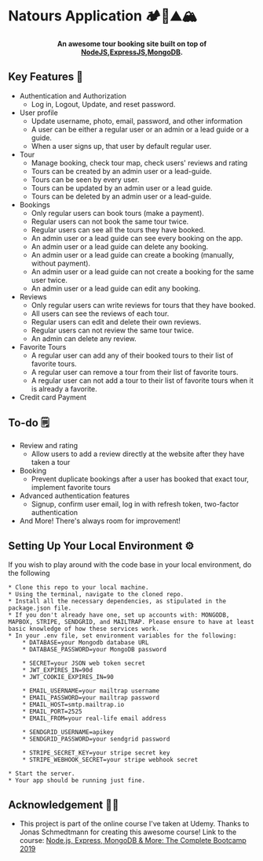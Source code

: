 # Natours Application 🏕🗻⛰🏔
<h4 align="center">An awesome tour booking site built on top of <a href="https://nodejs.org/en/" target="_blank">NodeJS</a>,<a href="https://expressjs.com/en/starter/installing.html" target="_blank">ExpressJS</a>,<a href="https://www.mongodb.com/" target="_blank">MongoDB</a>.</h4>
<!-- An awesome tour booking web app written in NodeJS, Express, MongoDB -->


## Key Features 📝

- Authentication and Authorization
  - Log in, Logout, Update, and reset password.
- User profile
  - Update username, photo, email, password, and other information
  - A user can be either a regular user or an admin or a lead guide or a guide.
  - When a user signs up, that user by default regular user.
- Tour
  - Manage booking, check tour map, check users' reviews and rating
  - Tours can be created by an admin user or a lead-guide.
  - Tours can be seen by every user.
  - Tours can be updated by an admin user or a lead guide.
  - Tours can be deleted by an admin user or a lead-guide.
- Bookings
  - Only regular users can book tours (make a payment).
  - Regular users can not book the same tour twice.
  - Regular users can see all the tours they have booked.
  - An admin user or a lead guide can see every booking on the app.
  - An admin user or a lead guide can delete any booking.
  - An admin user or a lead guide can create a booking (manually, without payment).
  - An admin user or a lead guide can not create a booking for the same user twice.
  - An admin user or a lead guide can edit any booking.
- Reviews
  - Only regular users can write reviews for tours that they have booked.
  - All users can see the reviews of each tour.
  - Regular users can edit and delete their own reviews.
  - Regular users can not review the same tour twice.
  - An admin can delete any review.
- Favorite Tours
  - A regular user can add any of their booked tours to their list of favorite tours.
  - A regular user can remove a tour from their list of favorite tours.
  - A regular user can not add a tour to their list of favorite tours when it is already a favorite.
- Credit card Payment


## To-do 🗒️

- Review and rating
  - Allow users to add a review directly at the website after they have taken a tour
- Booking
  - Prevent duplicate bookings after a user has booked that exact tour, implement favorite tours
- Advanced authentication features
  - Signup, confirm user email, log in with refresh token, two-factor authentication
- And More! There's always room for improvement!


## Setting Up Your Local Environment ⚙️

If you wish to play around with the code base in your local environment, do the following

```
* Clone this repo to your local machine.
* Using the terminal, navigate to the cloned repo.
* Install all the necessary dependencies, as stipulated in the package.json file.
* If you don't already have one, set up accounts with: MONGODB, MAPBOX, STRIPE, SENDGRID, and MAILTRAP. Please ensure to have at least basic knowledge of how these services work.
* In your .env file, set environment variables for the following:
    * DATABASE=your Mongodb database URL
    * DATABASE_PASSWORD=your MongoDB password

    * SECRET=your JSON web token secret
    * JWT_EXPIRES_IN=90d
    * JWT_COOKIE_EXPIRES_IN=90

    * EMAIL_USERNAME=your mailtrap username
    * EMAIL_PASSWORD=your mailtrap password
    * EMAIL_HOST=smtp.mailtrap.io
    * EMAIL_PORT=2525
    * EMAIL_FROM=your real-life email address

    * SENDGRID_USERNAME=apikey
    * SENDGRID_PASSWORD=your sendgrid password

    * STRIPE_SECRET_KEY=your stripe secret key
    * STRIPE_WEBHOOK_SECRET=your stripe webhook secret

* Start the server.
* Your app should be running just fine.
```



## Acknowledgement 🙏🏻

- This project is part of the online course I've taken at Udemy. Thanks to Jonas Schmedtmann for creating this awesome course! Link to the course: [Node.js, Express, MongoDB & More: The Complete Bootcamp 2019](https://www.udemy.com/course/nodejs-express-mongodb-bootcamp/)
